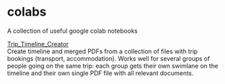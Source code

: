 # colabs
A collection of useful google colab notebooks


[Trip_Timeline_Creator](https://github.com/olga-terekhova/colabs/blob/main/Trip_Timeline_Creator.ipynb)  
Create timeline and merged PDFs from a collection of files with trip bookings (transport, accommodation). Works well for several groups of people going on the same trip: each group gets their own swimlane on the timeline and their own single PDF file with all relevant documents.
